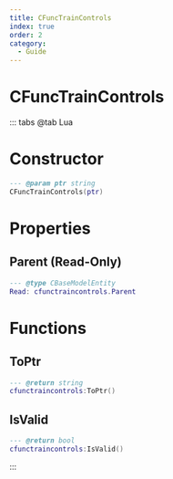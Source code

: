 ```yaml
---
title: CFuncTrainControls
index: true
order: 2
category:
  - Guide
---
```


# CFuncTrainControls

::: tabs
@tab Lua
# Constructor
```lua
--- @param ptr string
CFuncTrainControls(ptr)
```
# Properties
## Parent (Read-Only)
```lua
--- @type CBaseModelEntity
Read: cfunctraincontrols.Parent
```
# Functions
## ToPtr
```lua
--- @return string
cfunctraincontrols:ToPtr()
```
## IsValid
```lua
--- @return bool
cfunctraincontrols:IsValid()
```

:::